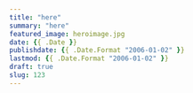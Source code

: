 ```yaml
---
title: "here"
summary: "here"
featured_image: heroimage.jpg
date: {{ .Date }}
publishdate: {{ .Date.Format "2006-01-02" }}
lastmod: {{ .Date.Format "2006-01-02" }}
draft: true
slug: 123
---
```

